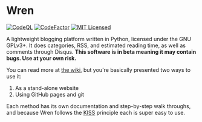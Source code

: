 # Wren

[![CodeQL](https://github.com/Foggalong/Wren/actions/workflows/codeql-analysis.yml/badge.svg)](https://github.com/Foggalong/Wren/actions/workflows/codeql-analysis.yml) [![CodeFactor](https://www.codefactor.io/repository/github/foggalong/wren/badge)](https://www.codefactor.io/repository/github/foggalong/wren) [![MIT Licensed](https://img.shields.io/badge/License-MIT-brightgreen.svg)](LICENSE.md)

A lightweight blogging platform written in Python, licensed under the GNU GPLv3+. It does categories, RSS, and estimated reading time, as well as comments through Disqus. **This software is in beta meaning it may contain bugs. Use at your own risk.**

You can read more at [the wiki](https://github.com/Foggalong/Wren/wiki), but you're basically presented two ways to use it:

  1.  As a stand-alone website
  2.  Using GitHub pages and git

Each method has its own documentation and step-by-step walk throughs, and because Wren follows the [KISS](https://en.wikipedia.org/wiki/KISS_principle) principle each is super easy to use.
